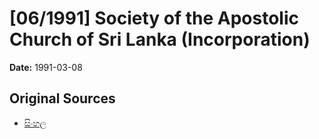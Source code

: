 # [06/1991] Society of the Apostolic Church of Sri Lanka (Incorporation)

**Date:** 1991-03-08

## Original Sources

- [සිංහල](https://documents.gov.lk/view/acts/1991/3/06-1991_S.pdf)
